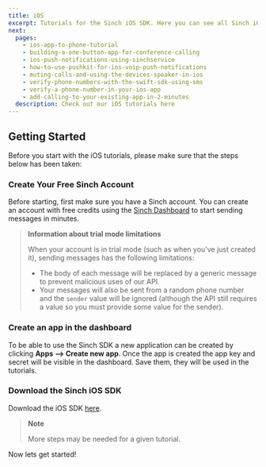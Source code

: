 ```yaml
---
title: iOS
excerpt: Tutorials for the Sinch iOS SDK. Here you can see all Sinch iOS tutorials.
next:
  pages:
    - ios-app-to-phone-tutorial
    - building-a-one-button-app-for-conference-calling
    - ios-push-notifications-using-sinchservice
    - how-to-use-pushkit-for-ios-voip-push-notifications
    - muting-calls-and-using-the-devices-speaker-in-ios
    - verify-phone-numbers-with-the-swift-sdk-using-sms
    - verify-a-phone-number-in-your-ios-app
    - add-calling-to-your-existing-app-in-2-minutes
  description: Check out our iOS tutorials here
---
```


## Getting Started

Before you start with the iOS tutorials, please make sure that the steps below has been taken:

### Create Your Free Sinch Account

Before starting, first make sure you have a Sinch account. You can create an account with free credits using the [Sinch Dashboard](https://portal.sinch.com/#/signup) to start sending messages in minutes.

> **Information about trial mode limitations**
>
> When your account is in trial mode (such as when you've just created it), sending messages has the following limitations:
>
> - The body of each message will be replaced by a generic message to prevent malicious uses of our API.
> - Your messages will also be sent from a random phone number and the `sender` value will be ignored (although the API still requires a value so you must provide some value for the sender).

### Create an app in the dashboard

To be able to use the Sinch SDK a new application can be created by clicking **Apps --> Create new app**. Once the app is created the app key and secret will be visible in the dashboard. Save them, they will be used in the tutorials.

### Download the Sinch iOS SDK

Download the iOS SDK [here](https://sinch.readme.io/page/downloads).

> **Note**
>
> More steps may be needed for a given tutorial.

Now lets get started!
